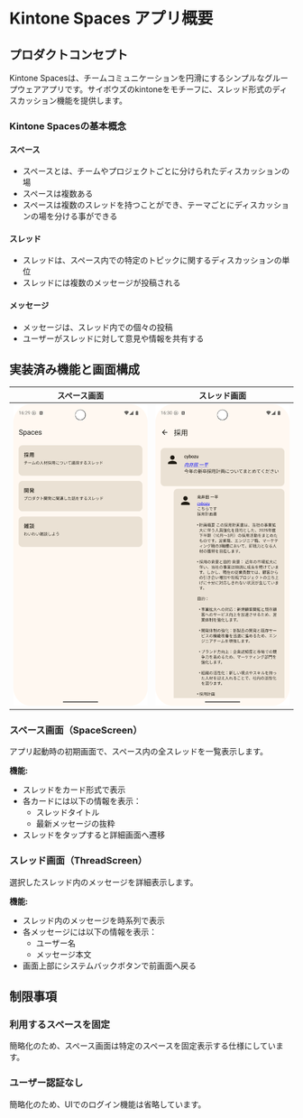 # Kintone Spaces アプリ概要

## プロダクトコンセプト

Kintone Spacesは、チームコミュニケーションを円滑にするシンプルなグループウェアアプリです。サイボウズのkintoneをモチーフに、スレッド形式のディスカッション機能を提供します。

### Kintone Spacesの基本概念

#### スペース

- スペースとは、チームやプロジェクトごとに分けられたディスカッションの場
- スペースは複数ある
- スペースは複数のスレッドを持つことができ、テーマごとにディスカッションの場を分ける事ができる

#### スレッド

- スレッドは、スペース内での特定のトピックに関するディスカッションの単位
- スレッドには複数のメッセージが投稿される

#### メッセージ

- メッセージは、スレッド内での個々の投稿
- ユーザーがスレッドに対して意見や情報を共有する

## 実装済み機能と画面構成

| スペース画面                            | スレッド画面                             |
|-----------------------------------|------------------------------------|
| ![スペース画面](./img/space_screen.png) | ![スレッド画面](./img/thread_screen.png) |

### スペース画面（SpaceScreen）

アプリ起動時の初期画面で、スペース内の全スレッドを一覧表示します。

**機能:**

- スレッドをカード形式で表示
- 各カードには以下の情報を表示：
  - スレッドタイトル
  - 最新メッセージの抜粋
- スレッドをタップすると詳細画面へ遷移

### スレッド画面（ThreadScreen）

選択したスレッド内のメッセージを詳細表示します。

**機能:**

- スレッド内のメッセージを時系列で表示
- 各メッセージには以下の情報を表示：
  - ユーザー名
  - メッセージ本文
- 画面上部にシステムバックボタンで前画面へ戻る

## 制限事項

### 利用するスペースを固定

簡略化のため、スペース画面は特定のスペースを固定表示する仕様にしています。

### ユーザー認証なし

簡略化のため、UIでのログイン機能は省略しています。
